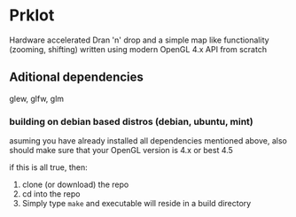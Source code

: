 # Prklot

Hardware accelerated Dran 'n' drop and a simple map like functionality (zooming, shifting) written using modern OpenGL 4.x API from scratch


## Aditional dependencies
glew, glfw, glm

### building on debian based distros (debian, ubuntu, mint)
asuming you have already installed all dependencies mentioned above, also should make sure that your OpenGL version is 4.x or best 4.5

if this is all true, then:

1. clone (or download) the repo
2. cd into the repo
3. Simply type `make` and executable will reside in a build directory
